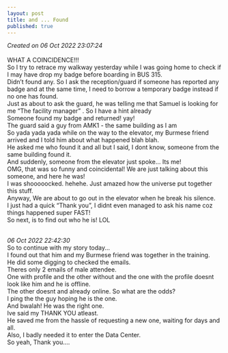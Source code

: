 ```yaml
---
layout: post
title: and ... Found
published: true
---
```

_Created on 06 Oct 2022 23:07:24_
<br>
<br>
WHAT A COINCIDENCE!!!
<br>
So I try to retrace my walkway yesterday while I was going home to check if I may have drop my badge before boarding in BUS 315.
<br>
Didn’t found any. So I ask the reception/guard if someone has reported any badge and at the same time, I need to borrow a temporary badge instead if no one has found.
<br>
Just as about to ask the guard, he was telling me that Samuel is looking for me “The facility manager” . So I have a hint already 
<br>
Someone found my badge and returned! yay!
<br>
The guard said a guy from AMK1 - the same building as I am
<br>
So yada yada yada while on the way to the elevator, my Burmese friend arrived and I told him about what happened blah blah.
<br>
He asked me who found it and all but I said, I dont know, someone from the same building found it.
<br>
And suddenly, someone from the elevator just spoke… Its me!
<br>
OMG, that was so funny and coincidental! We are just talking about this someone, and here he was!
<br>
I was shooooocked. hehehe. Just amazed how the universe put together this stuff.
<br>
Anyway, We are about to go out in the elevator when he break his silence.
<br>
I just had a quick “Thank you”, I didnt even managed to ask his name coz things happened super FAST!
<br>
So next, is to find out who he is! LOL
<br>
<br>

_06 Oct 2022 22:42:30_
<br>
So to continue with my story today...
<br>
I found out that him and my Burmese friend was together in the training.
<br>
He did some digging to checked the emails.
<br>
Theres only 2 emails of male attendee.
<br>
One with profile and the other without and the one with the profile doesnt look like him and he is offline.
<br>
The other doesnt and already online. So what are the odds?
<br>
I ping the the guy hoping he is the one.
<br>
And bwalah! He was the right one.
<br>
Ive said my THANK YOU atleast.
<br>
He saved me from the hassle of requesting a new one, waiting for days and all.
<br>
Also, I badly needed it to enter the Data Center.
<br>
So yeah, Thank you....
<br>
